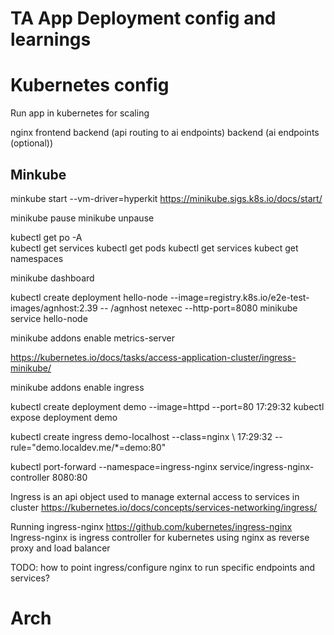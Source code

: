 # TA App Deployment config and learnings

# Kubernetes config

Run app in kubernetes for scaling

nginx
frontend
backend (api routing to ai endpoints)
backend (ai endpoints (optional))

## Minkube

minkube start --vm-driver=hyperkit https://minikube.sigs.k8s.io/docs/start/

minikube pause
minikube unpause

kubectl get po -A  
kubectl get services
kubectl get pods
kubectl get services
kubect get namespaces

minikube dashboard

kubectl create deployment hello-node --image=registry.k8s.io/e2e-test-images/agnhost:2.39 -- /agnhost netexec --http-port=8080
minikube service hello-node 

minikube addons enable metrics-server  

https://kubernetes.io/docs/tasks/access-application-cluster/ingress-minikube/

minikube addons enable ingress 

kubectl create deployment demo --image=httpd --port=80             17:29:32
kubectl expose deployment demo

kubectl create ingress demo-localhost --class=nginx \              17:29:32
  --rule="demo.localdev.me/*=demo:80"

kubectl port-forward --namespace=ingress-nginx service/ingress-nginx-controller 8080:80

Ingress is an api object used to manage external access to services in cluster
https://kubernetes.io/docs/concepts/services-networking/ingress/

Running ingress-nginx
https://github.com/kubernetes/ingress-nginx
Ingress-nginx is ingress controller for kubernetes using nginx as reverse proxy and load balancer

TODO: how to point ingress/configure nginx to run specific endpoints and services?


# Arch
